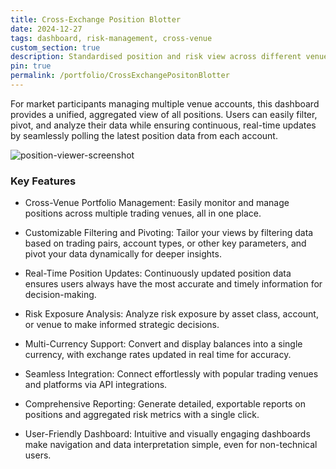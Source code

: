 ```yaml
---
title: Cross-Exchange Position Blotter
date: 2024-12-27
tags: dashboard, risk-management, cross-venue
custom_section: true
description: Standardised position and risk view across different venues
pin: true
permalink: /portfolio/CrossExchangePositonBlotter
---
```


For market participants managing multiple venue accounts, this dashboard provides a unified, aggregated view of all positions. Users can easily filter, pivot, and analyze their data while ensuring continuous, real-time updates by seamlessly polling the latest position data from each account.

![position-viewer-screenshot](/e8819006-b7cd-472f-0375-91b7a76a0a00/public)

### Key Features

* Cross-Venue Portfolio Management: Easily monitor and manage positions across multiple trading venues, all in one place.

* Customizable Filtering and Pivoting: Tailor your views by filtering data based on trading pairs, account types, or other key parameters, and pivot your data dynamically for deeper insights.

* Real-Time Position Updates: Continuously updated position data ensures users always have the most accurate and timely information for decision-making.

* Risk Exposure Analysis: Analyze risk exposure by asset class, account, or venue to make informed strategic decisions.

* Multi-Currency Support: Convert and display balances into a single currency, with exchange rates updated in real time for accuracy.

* Seamless Integration: Connect effortlessly with popular trading venues and platforms via API integrations.

* Comprehensive Reporting: Generate detailed, exportable reports on positions and aggregated risk metrics with a single click.


* User-Friendly Dashboard: Intuitive and visually engaging dashboards make navigation and data interpretation simple, even for non-technical users.